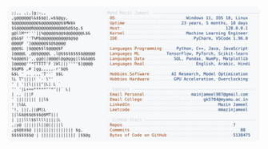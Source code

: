 <picture>
  <source srcset="https://raw.githubusercontent.com/mmazinjameel/mmazinjameel/main/dark_mode.svg?v=1745396046" media="(prefers-color-scheme: dark)">
  <img src="https://raw.githubusercontent.com/mmazinjameel/mmazinjameel/main/light_mode.svg?v=1745396046">
</picture>
